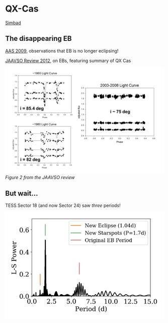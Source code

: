 # QX-Cas

[Simbad](http://simbad.u-strasbg.fr/simbad/sim-basic?Ident=QX+Cas)

## The disappearing EB

[AAS 2009](https://ui.adsabs.harvard.edu/abs/2009AAS...21343216B/abstract), observations that EB is no longer eclipsing!

[JAAVSO Review 2012](https://www.aavso.org/apps/jaavso/article/2834/), on EBs, featuring summary of QX Cas

![](jaavso_guinan2012_fig2.png)
*Figure 2 from the JAAVSO review*


## But wait...
TESS Sector 18 (and now Sector 24) saw *three* periods!

![](periodogram.png)
